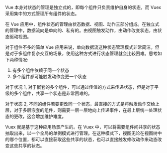 

Vue 本身对状态的管理是独立式的，即每个组件只负责维护自身的状态，而 Vuex 采用集中的方式管理所有组件的状态。

在 Vue 应用中，组件状态的管理由状态数据、视图、动作三部分组成。在独立式的管理中，数据流向是单向的、私有的。由视图触发动作，由动作改变状态，由状态驱动视图。

对于组件不多的简单 Vue 应用来说，单向数据流这种状态管理模式非常简洁。但是对于多组件复杂交互的场景，使用这种方式进行状态管理就会比较困难。思考如下两种情况:

1. 有多个组件依赖于同一个状态
2. 多个组件都可能触发动作变更一个状态

对于状况 1, 对于嵌套的多个组件，可以通过传值的方式来传递状态，但是对于平级的多个组件，共享一个状态是非常困难的。

对于状态 2, 不同的组件若要更改同一个状态，最直接的方式是将触发动作交给上层，对于多层嵌套的组件，则需要一层一层地向上传递事件，在最上层统一处理状态的更改，这会增加维护难度。

Vuex 就是基于这种应用场景产生的。在 Vuex 中，可以将需要组件间共享的状态抽取出来，以一个全局的单例模式进行管理。在这种模式下，视图无论在视图树中的哪个位置，都可以直接获取这些共享的状态，也可以直接触发修改动作来动态改变这些共享的状态。

